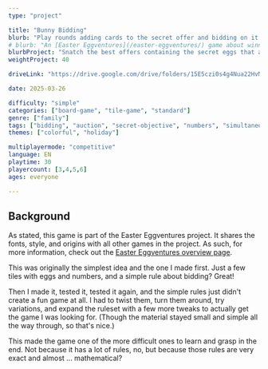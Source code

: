 ```yaml
---
type: "project"

title: "Bunny Bidding"
blurb: "Play rounds adding cards to the secret offer and bidding on it. But use your highest value cards wisely, because only ONE type of egg actually scores you points in the end!"
# blurb: "An [Easter Eggventures](/easter-eggventures/) game about winning auctions that contain your secret point-scoring egg, and strategically losing all the others."
blurbProject: "Snatch the best offers containing the secret eggs that actually score you points."
weightProject: 40

driveLink: "https://drive.google.com/drive/folders/15E5czi0s4g4Nua22HvMPB3j7DNGgOz0p"

date: 2025-03-26

difficulty: "simple"
categories: ["board-game", "tile-game", "standard"]
genre: ["family"]
tags: ["bidding", "auction", "secret-objective", "numbers", "simultaneous-turns"]
themes: ["colorful", "holiday"]

multiplayermode: "competitive"
language: EN
playtime: 30
playercount: [3,4,5,6]
ages: everyone

---
```


## Background

As stated, this game is part of the Easter Eggventures project. It shares the fonts, style, and origins with all other games in the project. As such, for more information, check out the [Easter Eggventures overview page](/easter-eggventures/).

This was originally the simplest idea and the one I made first. Just a few tiles with eggs and numbers, and a simple rule about bidding? Great!

Then I made it, tested it, tested it again, and the simple rules just didn't create a fun game at all. I had to twist them, turn them around, try variations, and expand the ruleset with a few more tweaks to actually get the game I was looking for. (Though the material stayed small and simple all the way through, so that's nice.)

This made the game one of the more difficult ones to learn and grasp in the end. Not because it has a lot of rules, no, but because those rules are very exact and almost ... mathematical?

